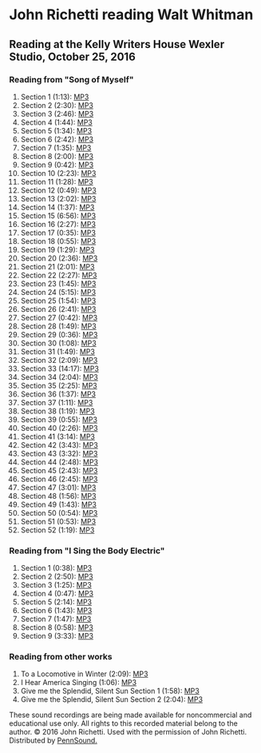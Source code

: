 John Richetti reading Walt Whitman
==================================


Reading at the Kelly Writers House Wexler Studio, October 25, 2016
------------------------------------------------------------------

### Reading from "Song of Myself"

1.  Section 1 (1:13): [MP3](https://media.sas.upenn.edu/pennsound/authors/Richetti/Song-of-Myself/Richetti-John_Whitman-Song-of-Myself-1_Retake_11-15-16.mp3)
2.  Section 2 (2:30): [MP3](https://media.sas.upenn.edu/pennsound/authors/Richetti/Song-of-Myself/Richetti-John_Whitman-Song-of-Myself-2_KWH-Wexler-Studio_10-25-16.mp3)
3.  Section 3 (2:46): [MP3](https://media.sas.upenn.edu/pennsound/authors/Richetti/Song-of-Myself/Richetti-John_Whitman-Song-of-Myself-3_KWH-Wexler-Studio_10-25-16.mp3)
4.  Section 4 (1:44): [MP3](https://media.sas.upenn.edu/pennsound/authors/Richetti/Song-of-Myself/Richetti-John_Whitman-Song-of-Myself-4_KWH-Wexler-Studio_10-25-16.mp3)
5.  Section 5 (1:34): [MP3](https://media.sas.upenn.edu/pennsound/authors/Richetti/Song-of-Myself/Richetti-John_Whitman_Song-of-Myself-5_KWH-Wexler-Studio_10-25-16.mp3)
6.  Section 6 (2:42): [MP3](https://media.sas.upenn.edu/pennsound/authors/Richetti/Song-of-Myself/Richetti-John_Whitman_Song-of-Myself-6_KWH-Wexler-Studio_10-25-16.mp3)
7.  Section 7 (1:35): [MP3](https://media.sas.upenn.edu/pennsound/authors/Richetti/Song-of-Myself/Richetti-John_Whitman_Song-of-Myself-7_KWH-Wexler-Studio_10-25-16.mp3)
8.  Section 8 (2:00): [MP3](https://media.sas.upenn.edu/pennsound/authors/Richetti/Song-of-Myself/Richetti-John_Whitman_Song-of-Myself-8_KWH-Wexler-Studio_10-25-16.mp3)
9.  Section 9 (0:42): [MP3](https://media.sas.upenn.edu/pennsound/authors/Richetti/Song-of-Myself/Richetti-John_Whitman_Song-of-Myself-9_KWH-Wexler-Studio_10-25-16.mp3)
10. Section 10 (2:23): [MP3](https://media.sas.upenn.edu/pennsound/authors/Richetti/Song-of-Myself/Richetti-John_Whitman_Song-of-Myself-10_KWH-Wexler-Studio_10-25-16.mp3)
11. Section 11 (1:28): [MP3](https://media.sas.upenn.edu/pennsound/authors/Richetti/Song-of-Myself/Richetti-John_Whitman_Song-of-Myself-11_KWH-Wexler-Studio_10-25-16.mp3)
12. Section 12 (0:49): [MP3](https://media.sas.upenn.edu/pennsound/authors/Richetti/Song-of-Myself/Richetti-John_Whitman_Song-of-Myself-12_KWH-Wexler-Studio_10-25-16.mp3)
13. Section 13 (2:02): [MP3](https://media.sas.upenn.edu/pennsound/authors/Richetti/Song-of-Myself/Richetti-John_Whitman_Song-of-Myself-13_KWH-Wexler-Studio_10-25-16.mp3)
14. Section 14 (1:37): [MP3](https://media.sas.upenn.edu/pennsound/authors/Richetti/Song-of-Myself/Richetti-John_Whitman_Song-of-Myself-14_KWH-Wexler-Studio_10-25-16.mp3)
15. Section 15 (6:56): [MP3](https://media.sas.upenn.edu/pennsound/authors/Richetti/Song-of-Myself/Richetti-John_Whitman_Song-of-Myself-15_KWH-Wexler-Studio_10-25-16.mp3)
16. Section 16 (2:27): [MP3](https://media.sas.upenn.edu/pennsound/authors/Richetti/Song-of-Myself/Richetti-John_Whitman_Song-of-Myself-16_KWH-Wexler-Studio_10-25-16.mp3)
17. Section 17 (0:35): [MP3](https://media.sas.upenn.edu/pennsound/authors/Richetti/Song-of-Myself/Richetti-John_Whitman_Song-of-Myself-17_KWH-Wexler-Studio_10-25-16.mp3)
18. Section 18 (0:55): [MP3](https://media.sas.upenn.edu/pennsound/authors/Richetti/Song-of-Myself/Richetti-John_Whitman_Song-of-Myself-18_KWH-Wexler-Studio_10-25-16.mp3)
19. Section 19 (1:29): [MP3](https://media.sas.upenn.edu/pennsound/authors/Richetti/Song-of-Myself/Richetti-John_Whitman_Song-of-Myself-19_KWH-Wexler-Studio_10-25-16.mp3)
20. Section 20 (2:36): [MP3](https://media.sas.upenn.edu/pennsound/authors/Richetti/Song-of-Myself/Richetti-John_Whitman_Song-of-Myself-20_KWH-Wexler-Studio_10-25-16.mp3)
21. Section 21 (2:01): [MP3](https://media.sas.upenn.edu/pennsound/authors/Richetti/Song-of-Myself/Richetti-John_Whitman_Song-of-Myself-21_KWH-Wexler-Studio_10-25-16.mp3)
22. Section 22 (2:27): [MP3](https://media.sas.upenn.edu/pennsound/authors/Richetti/Song-of-Myself/Richetti-John_Whitman_Song-of-Myself-22_KWH-Wexler-Studio_10-25-16.mp3)
23. Section 23 (1:45): [MP3](https://media.sas.upenn.edu/pennsound/authors/Richetti/Song-of-Myself/Richetti-John_Whitman_Song-of-Myself-23_KWH-Wexler-Studio_10-25-16.mp3)
24. Section 24 (5:15): [MP3](https://media.sas.upenn.edu/pennsound/authors/Richetti/Song-of-Myself/Richetti-John_Whitman_Song-of-Myself-24_KWH-Wexler-Studio_10-25-16.mp3)
25. Section 25 (1:54): [MP3](https://media.sas.upenn.edu/pennsound/authors/Richetti/Song-of-Myself/Richetti-John_Whitman_Song-of-Myself-25_KWH-Wexler-Studio_10-25-16.mp3)
26. Section 26 (2:41): [MP3](https://media.sas.upenn.edu/pennsound/authors/Richetti/Song-of-Myself/Richetti-John_Whitman_Song-of-Myself-26_KWH-Wexler-Studio_10-25-16.mp3)
27. Section 27 (0:42): [MP3](https://media.sas.upenn.edu/pennsound/authors/Richetti/Song-of-Myself/Richetti-John_Whitman_Song-of-Myself-27_KWH-Wexler-Studio_10-25-16.mp3)
28. Section 28 (1:49): [MP3](https://media.sas.upenn.edu/pennsound/authors/Richetti/Song-of-Myself/Richetti-John_Whitman_Song-of-Myself-28_KWH-Wexler-Studio_10-25-16.mp3)
29. Section 29 (0:36): [MP3](https://media.sas.upenn.edu/pennsound/authors/Richetti/Song-of-Myself/Richetti-John_Whitman_Song-of-Myself-29_KWH-Wexler-Studio_10-25-16.mp3)
30. Section 30 (1:08): [MP3](https://media.sas.upenn.edu/pennsound/authors/Richetti/Song-of-Myself/Richetti-John_Whitman_Song-of-Myself-30_KWH-Wexler-Studio_10-25-16.mp3)
31. Section 31 (1:49): [MP3](https://media.sas.upenn.edu/pennsound/authors/Richetti/Song-of-Myself/Richetti-John_Whitman_Song-of-Myself-31_KWH-Wexler-Studio_10-25-16.mp3)
32. Section 32 (2:09): [MP3](https://media.sas.upenn.edu/pennsound/authors/Richetti/Song-of-Myself/Richetti-John_Whitman_Song-of-Myself-32_KWH-Wexler-Studio_10-25-16.mp3)
33. Section 33 (14:17): [MP3](https://media.sas.upenn.edu/pennsound/authors/Richetti/Song-of-Myself/Richetti-John_Whitman_Song-of-Myself-33_KWH-Wexler-Studio_10-25-16.mp3)
34. Section 34 (2:04): [MP3](https://media.sas.upenn.edu/pennsound/authors/Richetti/Song-of-Myself/Richetti-John_Whitman_Song-of-Myself-34_KWH-Wexler-Studio_10-25-16.mp3)
35. Section 35 (2:25): [MP3](https://media.sas.upenn.edu/pennsound/authors/Richetti/Song-of-Myself/Richetti-John_Whitman_Song-of-Myself-35_KWH-Wexler-Studio_10-25-16.mp3)
36. Section 36 (1:37): [MP3](https://media.sas.upenn.edu/pennsound/authors/Richetti/Song-of-Myself/Richetti-John_Whitman_Song-of-Myself-36_KWH-Wexler-Studio_10-25-16.mp3)
37. Section 37 (1:11): [MP3](https://media.sas.upenn.edu/pennsound/authors/Richetti/Song-of-Myself/Richetti-John_Whitman_Song-of-Myself-37_KWH-Wexler-Studio_10-25-16.mp3)
38. Section 38 (1:19): [MP3](https://media.sas.upenn.edu/pennsound/authors/Richetti/Song-of-Myself/Richetti-John_Whitman_Song-of-Myself-38_KWH-Wexler-Studio_10-25-16.mp3)
39. Section 39 (0:55): [MP3](https://media.sas.upenn.edu/pennsound/authors/Richetti/Song-of-Myself/Richetti-John_Whitman_Song-of-Myself-39_KWH-Wexler-Studio_10-25-16.mp3)
40. Section 40 (2:26): [MP3](https://media.sas.upenn.edu/pennsound/authors/Richetti/Song-of-Myself/Richetti-John_Whitman_Song-of-Myself-40_KWH-Wexler-Studio_10-25-16.mp3)
41. Section 41 (3:14): [MP3](https://media.sas.upenn.edu/pennsound/authors/Richetti/Song-of-Myself/Richetti-John_Whitman_Song-of-Myself-41_KWH-Wexler-Studio_10-25-16.mp3)
42. Section 42 (3:43): [MP3](https://media.sas.upenn.edu/pennsound/authors/Richetti/Song-of-Myself/Richetti-John_Whitman_Song-of-Myself-42_KWH-Wexler-Studio_10-25-16.mp3)
43. Section 43 (3:32): [MP3](https://media.sas.upenn.edu/pennsound/authors/Richetti/Song-of-Myself/Richetti-John_Whitman_Song-of-Myself-43_KWH-Wexler-Studio_10-25-16.mp3)
44. Section 44 (2:48): [MP3](https://media.sas.upenn.edu/pennsound/authors/Richetti/Song-of-Myself/Richetti-John_Whitman_Song-of-Myself-44_KWH-Wexler-Studio_10-25-16.mp3)
45. Section 45 (2:43): [MP3](https://media.sas.upenn.edu/pennsound/authors/Richetti/Song-of-Myself/Richetti-John_Whitman_Song-of-Myself-45_KWH-Wexler-Studio_10-25-16.mp3)
46. Section 46 (2:45): [MP3](https://media.sas.upenn.edu/pennsound/authors/Richetti/Song-of-Myself/Richetti-John_Whitman_Song-of-Myself-46_KWH-Wexler-Studio_10-25-16.mp3)
47. Section 47 (3:01): [MP3](https://media.sas.upenn.edu/pennsound/authors/Richetti/Song-of-Myself/Richetti-John_Whitman_Song-of-Myself-47_KWH-Wexler-Studio_10-25-16.mp3)
48. Section 48 (1:56): [MP3](https://media.sas.upenn.edu/pennsound/authors/Richetti/Song-of-Myself/Richetti-John_Whitman_Song-of-Myself-48_KWH-Wexler-Studio_10-25-16.mp3)
49. Section 49 (1:43): [MP3](https://media.sas.upenn.edu/pennsound/authors/Richetti/Song-of-Myself/Richetti-John_Whitman_Song-of-Myself-49_KWH-Wexler-Studio_10-25-16.mp3)
50. Section 50 (0:54): [MP3](https://media.sas.upenn.edu/pennsound/authors/Richetti/Song-of-Myself/Richetti-John_Whitman_Song-of-Myself-50_KWH-Wexler-Studio_10-25-16.mp3)
51. Section 51 (0:53): [MP3](https://media.sas.upenn.edu/pennsound/authors/Richetti/Song-of-Myself/Richetti-John_Whitman_Song-of-Myself-51_KWH-Wexler-Studio_10-25-16.mp3)
52. Section 52 (1:19): [MP3](https://media.sas.upenn.edu/pennsound/authors/Richetti/Song-of-Myself/Richetti-John_Whitman_Song-of-Myself-52_KWH-Wexler-Studio_10-25-16.mp3)

### Reading from "I Sing the Body Electric"

1.  Section 1 (0:38): [MP3](https://media.sas.upenn.edu/pennsound/authors/Richetti/10-25-16/Richetti-John_Whitman_I-Sing-the-Body-Electric-1_KWH-Wexler-Studio_10-25-16.mp3)
2.  Section 2 (2:50): [MP3](https://media.sas.upenn.edu/pennsound/authors/Richetti/10-25-16/Richetti-John_Whitman_I-Sing-the-Body-Electric-2_KWH-Wexler-Studio_10-25-16.mp3)
3.  Section 3 (1:25): [MP3](https://media.sas.upenn.edu/pennsound/authors/Richetti/10-25-16/Richetti-John_Whitman_I-Sing-the-Body-Electric-3_KWH-Wexler-Studio_10-25-16.mp3)
4.  Section 4 (0:47): [MP3](https://media.sas.upenn.edu/pennsound/authors/Richetti/10-25-16/Richetti-John_Whitman_I-Sing-the-Body-Electric-4_KWH-Wexler-Studio_10-25-16.mp3)
5.  Section 5 (2:14): [MP3](https://media.sas.upenn.edu/pennsound/authors/Richetti/10-25-16/Richetti-John_Whitman_I-Sing-the-Body-Electric-5_KWH-Wexler-Studio_10-25-16.mp3)
6.  Section 6 (1:43): [MP3](https://media.sas.upenn.edu/pennsound/authors/Richetti/10-25-16/Richetti-John_Whitman_I-Sing-the-Body-Electric-6_KWH-Wexler-Studio_10-25-16.mp3)
7.  Section 7 (1:47): [MP3](https://media.sas.upenn.edu/pennsound/authors/Richetti/10-25-16/Richetti-John_Whitman_I-Sing-the-Body-Electric-7_KWH-Wexler-Studio_10-25-16.mp3)
8.  Section 8 (0:58): [MP3](https://media.sas.upenn.edu/pennsound/authors/Richetti/10-25-16/Richetti-John_Whitman_I-Sing-the-Body-Electric-8_KWH-Wexler-Studio_10-25-16.mp3)
9.  Section 9 (3:33): [MP3](https://media.sas.upenn.edu/pennsound/authors/Richetti/10-25-16/Richetti-John_Whitman_I-Sing-the-Body-Electric-9_KWH-Wexler-Studio_10-25-16.mp3)

### Reading from other works

1.  To a Locomotive in Winter (2:09): [MP3](https://media.sas.upenn.edu/pennsound/authors/Richetti/10-25-16/Richetti-John_Whitman_To-a-locomotive-in-winter_KWH-Wexler-Studio_10-26-16.mp3)
2.  I Hear America Singing (1:06): [MP3](https://media.sas.upenn.edu/pennsound/authors/Richetti/10-25-16/Richetti-John_Whitman_I-hear-America-singing_KWH-Wexler-Studio_10-26-16.mp3)
3.  Give me the Splendid, Silent Sun Section 1 (1:58): [MP3](https://media.sas.upenn.edu/pennsound/authors/Richetti/10-25-16/Richetti-John_Whitman_Give-me-the-Splendid-Silent-Sun-1_KWH-Wexler-Studio_10-26-16.mp3)
4.  Give me the Splendid, Silent Sun Section 2 (2:04): [MP3](https://media.sas.upenn.edu/pennsound/authors/Richetti/10-25-16/Richetti-John_Whitman_Give-me-the-Splendid-Silent-Sun-2_KWH-Wexler-Studio_10-26-16.mp3)

  

These sound recordings are being made available for noncommercial and educational use only.
All rights to this recorded material belong to the author. © 2016 John Richetti.
Used with the permission of John Richetti. Distributed by [PennSound.](../index.html)
